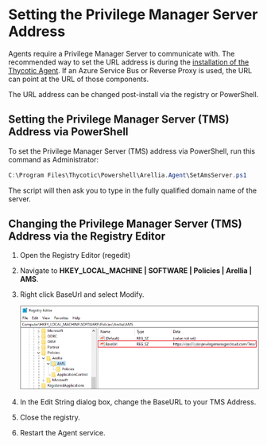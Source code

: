 [title]: # (Setting the Privilege Manager Server Address)
[tags]: # (agent set-up)
[priority]: # (600)
# Setting the Privilege Manager Server Address

Agents require a Privilege Manager Server to communicate with. The recommended way to set the URL address is during the [installation of the Thycotic Agent](../install/agents/index.md). If an Azure Service Bus or Reverse Proxy is used, the URL can point at the URL of those components.

The URL address can be changed post-install via the registry or PowerShell.

## Setting the Privilege Manager Server (TMS) Address via PowerShell

To set the Privilege Manager Server (TMS) address via PowerShell, run this command as Administrator:

```ps1
C:\Program Files\Thycotic\Powershell\Arellia.Agent\SetAmsServer.ps1
```

The script will then ask you to type in the fully qualified domain name of the server.

## Changing the Privilege Manager Server (TMS) Address via the Registry Editor

1. Open the Registry Editor (regedit)
1. Navigate to __HKEY_LOCAL_MACHINE | SOFTWARE | Policies | Arellia | AMS__.
1. Right click BaseUrl and select Modify.

   ![BaseUrl in Registry Editor](images/base-url.png)
1. In the Edit String dialog box, change the BaseURL to your TMS Address.
1. Close the registry.
1. Restart the Agent service.
